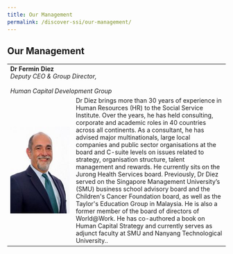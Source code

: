 ```yaml
---
title: Our Management
permalink: /discover-ssi/our-management/
---
```


## Our Management
<table widh="100%">
<tr><td colspan="2"><b>Dr Fermin Diez <br> </b> <i>Deputy CEO & Group Director,  </br><br>
Human Capital Development Group</br></i> </td></tr>
<tr><td width="30%"><img src="/images/Fermin-Diez_1.jpg" alt="DrFerminDiez" width="150" height="200" ></td><td>Dr Diez brings more than 30 years of experience in Human Resources (HR) to the Social Service Institute. Over the years, he has held consulting, corporate and academic roles in 40 countries across all continents. As a consultant, he has advised major multinationals, large local companies and public sector organisations at the board and C-suite levels on issues related to strategy, organisation structure, talent management and rewards. He currently sits on the Jurong Health Services board. Previously, Dr Diez served on the Singapore Management University’s (SMU) business school advisory board and the Children's Cancer Foundation board, as well as the Taylor's Education Group in Malaysia. He is also a former member of the board of directors of World@Work. He has co-authored a book on Human Capital Strategy and currently serves as adjunct faculty at SMU and Nanyang Technological University..</td></tr> 
</table>
